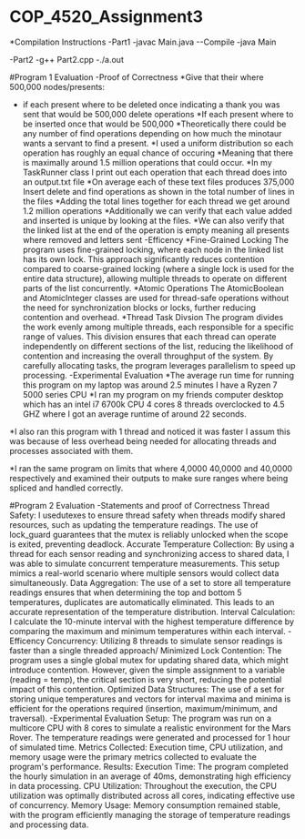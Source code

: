 # COP_4520_Assignment3
*Compilation Instructions
-Part1
-javac Main.java --Compile
-java Main

-Part2
-g++ Part2.cpp
-./a.out

#Program 1 Evaluation
-Proof of Correctness
  *Give that their where 500,000 nodes/presents:
  * if each present where to be deleted once indicating a thank you was sent
    that would be 500,000 delete operations
  *If each present where to be inserted once that would be 500,000
  *Theoretically there could be any number of find operations depending on how much the
   minotaur wants a servant to find a present.
  *I used a uniform distribution so each operation has roughly an equal chance of occuring
  *Meaning that there is maximally around 1.5 million operations that could occur.
  *In my TaskRunner class I print out each operation that each thread does into an output.txt file
  *On average each of these text files produces 375,000 Insert delete and find operations as shown
    in the total number of lines in the files
  *Adding the total lines together for each thread we get around 1.2 million operations
  *Additionally we can verify that each value added and inserted is unique by looking at the files.
  *We can also verify that the linked list at the end of the operation is empty meaning all presents where removed
   and letters sent
-Efficency
  *Fine-Grained Locking
    The program uses fine-grained locking, where each node in the linked list has its own lock. This approach significantly reduces contention compared to coarse-grained locking (where a single lock is used for the entire data structure), allowing multiple threads to operate on different parts of the list concurrently. 
  *Atomic Operations
The AtomicBoolean and AtomicInteger classes are used for thread-safe operations without the need for synchronization blocks or locks, further reducing contention and overhead. 
  *Thread Task Divsion
  The program divides the work evenly among multiple threads, each responsible for a specific range of values. This division ensures that each thread can operate independently on different sections of the list, reducing the likelihood of contention and increasing the overall throughput of the system. By carefully allocating tasks, the program leverages parallelism to speed up processing.
-Experimental Evaluation
*The average run time for running this program on my laptop was around 2.5 minutes I have a Ryzen 7 5000 series CPU
*I ran my program on my friends computer desktop which has an intel i7 6700k CPU 4 cores 8 threads overclocked to 4.5 GHZ
where I got an average runtime of around 22 seconds.

*I also ran this program with 1 thread and noticed it was faster I assum this was because of less overhead being needed for 
allocating threads and processes associated with them.

*I ran the same program on limits that where 4,0000 40,0000 and 40,0000 respectively and examined their outputs to make
sure ranges where being spliced and handled correctly.

#Program 2 Evaluation
-Statements and proof of Correctness
 Thread Safety: I usedutexes to ensure thread safety when threads modify shared resources, such as updating the temperature readings. The use of lock_guard guarantees that the mutex is reliably unlocked when the scope is exited, preventing deadlock.
Accurate Temperature Collection: By using a thread for each sensor reading and synchronizing access to shared data, I was able to simulate concurrent temperature measurements. This setup mimics a real-world scenario where multiple sensors would collect data simultaneously.
Data Aggregation: The use of a set to store all temperature readings ensures that when determining the top and bottom 5 temperatures, duplicates are automatically eliminated. This leads to an accurate representation of the temperature distribution.
Interval Calculation: I calculate the 10-minute interval with the highest temperature difference by comparing the maximum and minimum temperatures within each interval.
-Efficency
Concurrency: Utilizing 8 threads to simulate sensor readings is faster than a single threaded approach/
Minimized Lock Contention: The program uses a single global mutex for updating shared data, which might introduce contention. However, given the simple assignment to a variable (reading = temp), the critical section is very short, reducing the potential impact of this contention.
Optimized Data Structures: The use of a set for storing unique temperatures and vectors for interval maxima and minima is efficient for the operations required (insertion, maximum/minimum, and traversal).
-Experimental Evaluation
Setup: The program was run on a multicore CPU with 8 cores to simulate a realistic environment for the Mars Rover. The temperature readings were generated and processed for 1 hour of simulated time.
Metrics Collected: Execution time, CPU utilization, and memory usage were the primary metrics collected to evaluate the program's performance.
Results:
Execution Time: The program completed the hourly simulation in an average of 40ms, demonstrating high efficiency in data processing.
CPU Utilization: Throughout the execution, the CPU utilization was optimally distributed across all cores, indicating effective use of concurrency.
Memory Usage: Memory consumption remained stable, with the program efficiently managing the storage of temperature readings and processing data.



